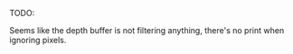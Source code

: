 
TODO:

Seems like the depth buffer is not filtering anything, there's no print when ignoring pixels.


